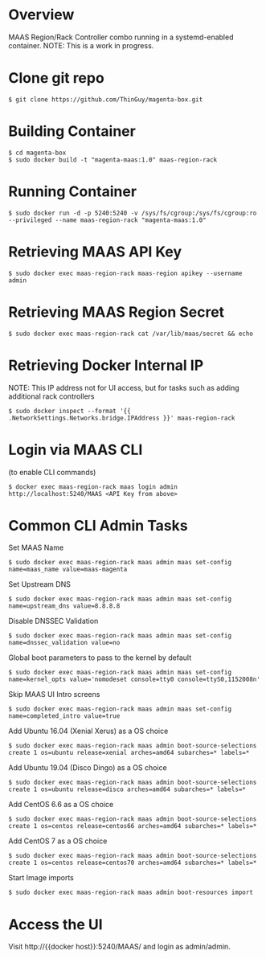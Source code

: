 Overview
==================

MAAS Region/Rack Controller combo running in a systemd-enabled container.
NOTE: This is a work in progress.

Clone git repo
=============================

```
$ git clone https://github.com/ThinGuy/magenta-box.git
```

Building Container
=============================

```
$ cd magenta-box
$ sudo docker build -t "magenta-maas:1.0" maas-region-rack
```

Running Container
=============================

```
$ sudo docker run -d -p 5240:5240 -v /sys/fs/cgroup:/sys/fs/cgroup:ro --privileged --name maas-region-rack "magenta-maas:1.0"
```

Retrieving MAAS API Key
=============================

```
$ sudo docker exec maas-region-rack maas-region apikey --username admin
```

Retrieving MAAS Region Secret
=============================

```
$ sudo docker exec maas-region-rack cat /var/lib/maas/secret && echo
```

Retrieving Docker Internal IP
=============================

NOTE: This IP address not for UI access, but for tasks such as adding additional rack controllers

```
$ sudo docker inspect --format '{{ .NetworkSettings.Networks.bridge.IPAddress }}' maas-region-rack
```

Login via MAAS CLI
=============================

(to enable CLI commands)

```
$ docker exec maas-region-rack maas login admin http://localhost:5240/MAAS <API Key from above>
```

Common CLI Admin Tasks
=============================

Set MAAS Name

```
$ sudo docker exec maas-region-rack maas admin maas set-config name=maas_name value=maas-magenta
```

Set Upstream DNS

```
$ sudo docker exec maas-region-rack maas admin maas set-config name=upstream_dns value=8.8.8.8
```

Disable DNSSEC Validation

```
$ sudo docker exec maas-region-rack maas admin maas set-config name=dnssec_validation value=no
```

Global boot parameters to pass to the kernel by default

```
$ sudo docker exec maas-region-rack maas admin maas set-config name=kernel_opts value='nomodeset console=tty0 console=ttyS0,1152008n'
```

Skip MAAS UI Intro screens 

```
$ sudo docker exec maas-region-rack maas admin maas set-config name=completed_intro value=true
```

Add Ubuntu 16.04 (Xenial Xerus) as a OS choice

```
$ sudo docker exec maas-region-rack maas admin boot-source-selections create 1 os=ubuntu release=xenial arches=amd64 subarches=* labels=*
```

Add Ubuntu 19.04 (Disco Dingo) as a OS choice

```
$ sudo docker exec maas-region-rack maas admin boot-source-selections create 1 os=ubuntu release=disco arches=amd64 subarches=* labels=*
```

Add CentOS 6.6 as a OS choice

```
$ sudo docker exec maas-region-rack maas admin boot-source-selections create 1 os=centos release=centos66 arches=amd64 subarches=* labels=*
```

Add CentOS 7 as a OS choice

```
$ sudo docker exec maas-region-rack maas admin boot-source-selections create 1 os=centos release=centos70 arches=amd64 subarches=* labels=*
```

Start Image imports

```
$ sudo docker exec maas-region-rack maas admin boot-resources import
```


Access the UI
=============================

Visit http://{{docker host}}:5240/MAAS/ and login as admin/admin.
